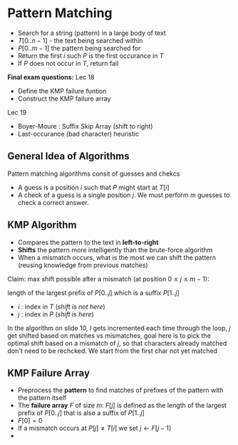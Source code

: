 
# Pattern Matching

- Search for a string (pattern) in a large body of text
- $T[0..n-1]$ - the text being searched within
- $P[0..m-1]$ the pattern being searched for
- Return the first $i$ such $P$ is the first occurance in $T$
- If $P$ does not occur in $T$, return fail

**Final exam questions:**
Lec 18
- Define the KMP failure funtion
- Construct the KMP failure array

Lec 19
- Boyer-Moure : Suffix Skip Array (shift to right)
- Last-occurance (bad character) heuristic


## General Idea of Algorithms

Pattern matching algorithms consit of guesses and chekcs
- A guess is a position $i$ such that $P$ might start at $T[i]$
- A check of a guess is a single position $j$. We must perform $m$ guesses to check a correct answer.

## KMP Algorithm

- Compares the pattern to the text in **left-to-right**
- **Shifts** the pattern more intelligently than the brute-force algorithm 
- When a mismatch occurs, what is the most we can shift the pattern (reusing knowledge from previous matches)

Claim: max shift possible after a mismatch (at position $0 \le j \le m-1$):

length of the largest prefix of $P[0..j]$ which is a suffix $P[1..j]$

- $i$ : index in $T$ (*shift is not here*)
- $j$ : index in $P$ (*shift is here*)

In the algorithm on slide 10, $I$ gets incremented each time through the loop, $j$ get shifted based on matches vs mismatches, goal here is to pick the optimal shift based on a mismatch of $j$, so that characters already matched don't need to be rechcked. We start from the first char not yet matched

## KMP Failure Array
- Preprocess the **pattern** to find matches of prefixes of the pattern with the pattern itself
- The **failure array** $F$ of size $m$: $F[j]$ is defined as the length of the largest prefix of $P[0..j]$ that is also a suffix of $P[1..j]$
- $F[0] = 0$
- If a mismatch occurs at $P[j] \neq T[i]$ we set $j \leftarrow F[j-1]$
- 